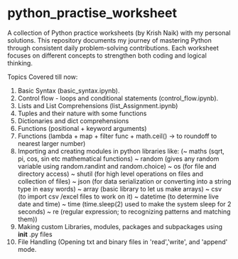 # python_practise_worksheet
A collection of Python practice worksheets (by Krish Naik) with my personal solutions. This repository documents my journey of mastering Python through consistent daily problem-solving contributions. Each worksheet focuses on different concepts to strengthen both coding and logical thinking. 

Topics Covered till now: 
1. Basic Syntax (basic_syntax.ipynb).
2. Control flow - loops and conditional statements (control_flow.ipynb).
3. Lists and List Comprehensions (list_Assignment.ipynb)
4. Tuples and their nature with some functions
5. Dictionaries and dict comprehensions
6. Functions (positional + keyword arguments)
7. Functions (lambda + map + filter func + math.ceil() -> to roundoff to nearest larger number)
8. Importing and creating modules in python libraries like:
   (~ maths (sqrt, pi, cos, sin etc mathematical functions)
   ~ random (gives any random variable using random.randint and random.choice)
   ~ os (for file and directory access)
   ~ shutil (for high level operations on files and collection of files)
  ~ json (for data serialization or converting into a string type in easy words)
   ~ array (basic library to let us make arrays)
   ~ csv (to import csv /excel files to work on it)
  ~ datetime (to determine live date and time)
  ~ time (time.sleep(2) used to make the system sleep for 2 seconds)
  ~ re (regular expression; to recognizing patterns and matching them))
9. Making custom Libraries, modules, packages and subpackages using __init__ .py files
10. File Handling (Opening txt and binary files in 'read','write', and 'append' mode.
